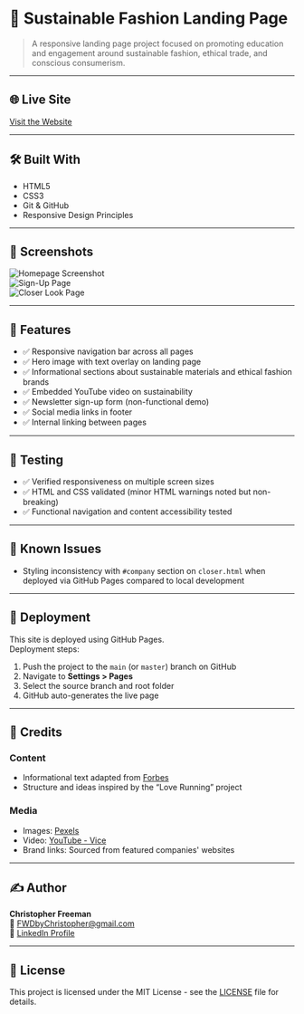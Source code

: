 # 🌿 Sustainable Fashion Landing Page

> A responsive landing page project focused on promoting education and engagement around sustainable fashion, ethical trade, and conscious consumerism.

---

## 🌐 Live Site  
[Visit the Website](https://csfree87.github.io/portoflio1/)

---

## 🛠️ Built With  
- HTML5  
- CSS3  
- Git & GitHub  
- Responsive Design Principles  

---

## 📸 Screenshots  
![Homepage Screenshot](assets/images/screenshot1.png)  
![Sign-Up Page](assets/images/screenshot2.png)  
![Closer Look Page](assets/images/screenshot3.png)  

---

## 📄 Features  
- ✅ Responsive navigation bar across all pages  
- ✅ Hero image with text overlay on landing page  
- ✅ Informational sections about sustainable materials and ethical fashion brands  
- ✅ Embedded YouTube video on sustainability  
- ✅ Newsletter sign-up form (non-functional demo)  
- ✅ Social media links in footer  
- ✅ Internal linking between pages  

---

## 🧪 Testing  
- ✅ Verified responsiveness on multiple screen sizes  
- ✅ HTML and CSS validated (minor HTML warnings noted but non-breaking)  
- ✅ Functional navigation and content accessibility tested  

---

## 🐛 Known Issues  
- Styling inconsistency with `#company` section on `closer.html` when deployed via GitHub Pages compared to local development  

---

## 🚀 Deployment  
This site is deployed using GitHub Pages.  
Deployment steps:
1. Push the project to the `main` (or `master`) branch on GitHub  
2. Navigate to **Settings > Pages**  
3. Select the source branch and root folder  
4. GitHub auto-generates the live page  

---

## 📑 Credits  

### Content  
- Informational text adapted from [Forbes](https://www.forbes.com/sites/ellevate/2019/10/07/why-sustainable-fashion-matters)  
- Structure and ideas inspired by the “Love Running” project  

### Media  
- Images: [Pexels](https://www.pexels.com)  
- Video: [YouTube - Vice](https://www.youtube.com)  
- Brand links: Sourced from featured companies' websites  

---

## ✍️ Author  
**Christopher Freeman**  
📧 [FWDbyChristopher@gmail.com](mailto:FWDbyChristopher@gmail.com)  
🔗 [LinkedIn Profile](https://www.linkedin.com/in/christopher-freeman-05497322a/)

---

## 📘 License  
This project is licensed under the MIT License - see the [LICENSE](LICENSE) file for details.
